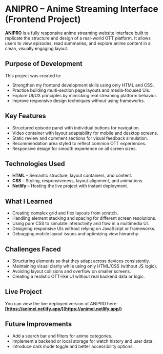 # ANIPRO – Anime Streaming Interface (Frontend Project)

**ANIPRO** is a fully responsive anime streaming website interface built to replicate the structure and design of a real-world OTT platform. It allows users to view episodes, read summaries, and explore anime content in a clean, visually engaging layout.

## Purpose of Development

This project was created to:
- Strengthen my frontend development skills using only HTML and CSS.
- Practice building multi-section page layouts and media-focused UIs.
- Explore UI/UX principles by mimicking real streaming platform behavior.
- Improve responsive design techniques without using frameworks.

## Key Features

- Structured episode panel with individual buttons for navigation.
- Video container with layout adaptability for mobile and desktop screens.
- Static review and comment sections for visual feedback simulation.
- Recommendation area styled to reflect common OTT experiences.
- Responsive design for smooth experience on all screen sizes.

## Technologies Used

- **HTML** – Semantic structure, layout containers, and content.
- **CSS** – Styling, responsiveness, layout alignment, and animations.
- **Netlify** – Hosting the live project with instant deployment.

## What I Learned

- Creating complex grid and flex layouts from scratch.
- Handling element stacking and spacing for different screen resolutions.
- Using pure CSS to simulate interactivity and flow in a multimedia UI.
- Designing responsive UIs without relying on JavaScript or frameworks.
- Debugging mobile layout issues and optimizing view hierarchy.

## Challenges Faced

- Structuring elements so that they adapt across devices consistently.
- Maintaining visual clarity while using only HTML/CSS (without JS logic).
- Avoiding layout collisions and overflow on smaller screens.
- Creating a realistic OTT-like UI without real backend data or logic.

## Live Project

You can view the live deployed version of ANIPRO here:  
**[https://animei.netlify.app/](https://animei.netlify.app/)**

## Future Improvements

- Add a search bar and filters for anime categories.
- Implement a backend or local storage for watch history and user data.
- Introduce dark mode toggle and better accessibility options.
